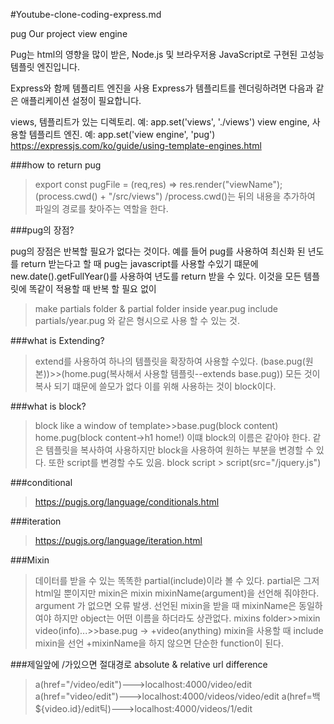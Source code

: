 #Youtube-clone-coding-express.md

pug
Our project view engine

Pug는 html의 영향을 많이 받은, Node.js 및 브라우저용 JavaScript로 구현된 고성능 템플릿 엔진입니다.

Express와 함께 템플리트 엔진을 사용
Express가 템플리트를 렌더링하려면 다음과 같은 애플리케이션 설정이 필요합니다.

views, 템플리트가 있는 디렉토리.
예: app.set('views', './views')
view engine, 사용할 템플리트 엔진.
예: app.set('view engine', 'pug')
https://expressjs.com/ko/guide/using-template-engines.html

###how to return pug

> export const pugFile = (req,res) => res.render("viewName");
> (process.cwd() + "/src/views") /process.cwd()는 뒤의 내용을 추가하여 파일의 경로를 찾아주는 역할을 한다.

###pug의 장점?

pug의 장점은 반복할 필요가 없다는 것이다.
예를 들어 pug를 사용하여 최신화 된 년도를 return 받는다고 할 때
pug는 javascript를 사용할 수있기 떄문에 new.date().getFullYear()를 사용하여 년도를 return 받을 수 있다. 이것을 모든 템플릿에 똑같이 적용할 때 반복 할 필요 없이

> make partials folder & partial folder inside year.pug
> include partials/year.pug 와 같은 형시으로 사용 할 수 있는 것.

###what is Extending?

> extend를 사용하여 하나의 템플릿을 확장하여 사용할 수있다.
> (base.pug(원본))>>(home.pug(복사해서 사용할 템플릿--extends base.pug))
> 모든 것이 복사 되기 떄문에 쓸모가 없다 이를 위해 사용하는 것이 block이다.

###what is block?

> block like a window of template>>base.pug(block content)
> home.pug(block content->h1 home!) 이떄 block의 이름은 같아야 한다.
> 같은 템플릿을 복사하여 사용하지만 block을 사용하여 원하는 부분을 변경할 수 있다.
> 또한 script를 변경할 수도 있음. block script > script(src="/jquery.js")

###conditional

> https://pugjs.org/language/conditionals.html

###iteration

> https://pugjs.org/language/iteration.html

###Mixin

> 데이터를 받을 수 있는 똑똑한 partial(include)이라 볼 수 있다.
> partial은 그저 html일 뿐이지만 mixin은 mixin mixinName(argument)을 선언해 줘야한다. argument 가 없으면 오류 발생.
> 선언된 mixin을 받을 때 mixinName은 동일하여야 하지만 object는 어떤 이름을 하더라도 상관없다.
> mixins folder>>mixin video(info)...>>base.pug -> +video(anything)
> mixin을 사용할 때 include mixin을 선언 +mixinName을 하지 않으면 단순한 function이 된다.

###제일앞에 /가있으면 절대경로 absolute & relative url difference

> a(href="/video/edit")--->localhost:4000/video/edit
> a(href="video/edit")--->localhost:4000/videos/video/edit
> a(href=백${video.id}/edit틱)--->localhost:4000/videos/1/edit

